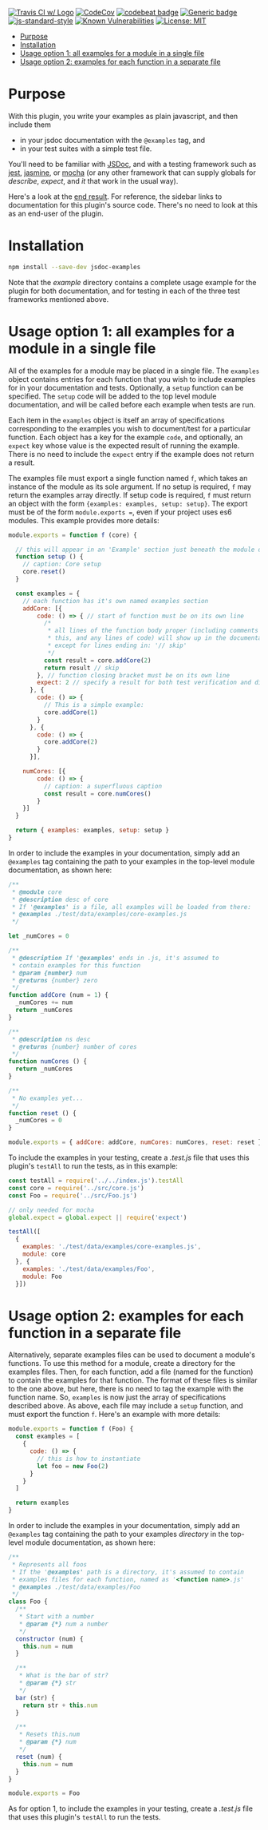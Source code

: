 [![Travis CI w/ Logo](https://travis-ci.org/billmoser/examples-plugin-jsdoc.svg?branch=main)](https://travis-ci.org/billmoser/examples-plugin-jsdoc)
[![CodeCov](https://codecov.io/gh/billmoser/examples-plugin-jsdoc/branch/main/graph/badge.svg)](https://codecov.io/gh/billmoser/examples-plugin-jsdoc)
[![codebeat badge](https://codebeat.co/badges/11522fef-973b-41d8-b1ea-70da1c3cb292)](https://codebeat.co/projects/github-com-billmoser-examples-plugin-jsdoc-main)
[![Generic badge](https://img.shields.io/badge/docs-GHpages-blue.svg)](https://billmoser.github.io/examples-plugin-jsdoc/)
[![js-standard-style](https://img.shields.io/badge/code%20style-standard-brightgreen.svg?style=flat)](https://github.com/feross/standard)
[![Known Vulnerabilities](https://snyk.io/test/github/billmoser/examples-plugin-jsdoc/badge.svg?targetFile=package.json)](https://snyk.io/test/github/billmoser/examples-plugin-jsdoc?targetFile=package.json)
[![License: MIT](https://img.shields.io/badge/License-MIT-blue.svg)](https://opensource.org/licenses/MIT)
* [Purpose](#purpose)
* [Installation](#installation)
* [Usage option 1: all examples for a module in a single file](#usage-option-1-all-examples-for-a-module-in-a-single-file)
* [Usage option 2: examples for each function in a separate file](#usage-option-2-examples-for-each-function-in-a-separate-file)


<a name="purpose"></a>
# Purpose

With this plugin, you write your examples as plain javascript, and then
include them
- in your jsdoc documentation with the `@examples` tag, and
- in your test suites with a simple test file.

You'll need to be familiar with [JSDoc](https://jsdoc.app/index.html), and with a testing framework such as
[jest](https://jestjs.io/), [jasmine](https://jasmine.github.io/), or [mocha](https://mochajs.org/) (or any other framework that can supply globals for *describe*, *expect*, and *it* that work in the usual way).

Here's a look at the 
<a href="./example-docs/index.html" target="_blank">end result</a>.  For reference, the sidebar links to documentation for this plugin's source code.  There's no need to look at this as an end-user of the plugin.

<a name="installation"></a>
# Installation

```sh
npm install --save-dev jsdoc-examples
```
Note that the *example* directory contains a complete usage example for the plugin for both documentation, and for testing in each of the three test frameworks mentioned above.

<a name="usage-option-1-all-examples-for-a-module-in-a-single-file"></a>
# Usage option 1: all examples for a module in a single file

All of the examples for a module may be placed in a single file.  The `examples` object contains entries for each function that you wish to include 
examples for in your documentation and tests.  Optionally, a `setup` function can be specified.  The `setup` code will be added to the top level module documentation, and will be called before each example when tests are run.

Each item in the `examples` object is itself an array of specifications
corresponding to 
the examples you wish to document/test for a particular function.  Each object has a key for the example `code`, and optionally, an `expect` key whose value is the expected result of running the example.  There is no need to include the `expect` entry if the example does not return a result.  

The examples file must export a single function named `f`, which takes an instance of the module as its sole argument.  If no setup is required, `f`
may return the examples array directly.  If setup code is required, `f` must
return an object with the form `{examples: examples, setup: setup}`.  The export must be of the form `module.exports =`, even if your project uses es6 modules.  This example provides more details:
```javascript
module.exports = function f (core) {

  // this will appear in an 'Example' section just beneath the module description
  function setup () {
    // caption: Core setup
    core.reset()
  }

  const examples = {
    // each function has it's own named examples section
    addCore: [{ 
        code: () => { // start of function must be on its own line
          /*
           * all lines of the function body proper (including comments like
           * this, and any lines of code) will show up in the documentation,
           * except for lines ending in: '// skip'
           */
          const result = core.addCore(2)
          return result // skip
        }, // function closing bracket must be on its own line
        expect: 2 // specify a result for both test verification and display
      }, {
        code: () => {
          // This is a simple example:
          core.addCore(1)
        }
      }, {
        code: () => {
          core.addCore(2)
        }
      }],

    numCores: [{
        code: () => {
          // caption: a superfluous caption
          const result = core.numCores()
        }
    }]
  }

  return { examples: examples, setup: setup }
}

```
In order to include the examples in your documentation, simply add an 
`@examples` tag containing the path to your examples in the top-level module
documentation, as shown here:
```javascript
/**
 * @module core
 * @description desc of core
 * If '@examples' is a file, all examples will be loaded from there:
 * @examples ./test/data/examples/core-examples.js
 */

let _numCores = 0

/**
 * @description If '@examples' ends in .js, it's assumed to
 * contain examples for this function
 * @param {number} num
 * @returns {number} zero
 */
function addCore (num = 1) {
  _numCores += num
  return _numCores
}

/**
 * @description ns desc
 * @returns {number} number of cores
 */
function numCores () {
  return _numCores
}

/**
 * No examples yet...
 */
function reset () {
  _numCores = 0
}

module.exports = { addCore: addCore, numCores: numCores, reset: reset }

```
To include the examples in your testing, create a *.test.js* file that uses this plugin's `testAll` to run the tests, as in this example:
```javascript
const testAll = require('../../index.js').testAll
const core = require('../src/core.js')
const Foo = require('../src/Foo.js')

// only needed for mocha
global.expect = global.expect || require('expect')

testAll([
  {
    examples: './test/data/examples/core-examples.js',
    module: core
  }, {
    examples: './test/data/examples/Foo',
    module: Foo
  }])

```

<a name="usage-option-2-examples-for-each-function-in-a-separate-file"></a>
# Usage option 2: examples for each function in a separate file

Alternatively, separate examples files can be used to document a module's functions.  To use this method for a module, create a directory for the examples files.  Then, for each function, add a file (named for the function) to contain the examples for that function.  The format of these files is similar to
the one above, but here, there is no need to tag the example with the function name.  So, `examples` is now just the array of specifications described above.
As above, each file may include a `setup` function, and must export the function `f`.  Here's an example with more details:
```javascript
module.exports = function f (Foo) {
  const examples = [
    {
      code: () => {
        // this is how to instantiate
        let foo = new Foo(2)
      }
    }
  ]

  return examples
}
```
In order to include the examples in your documentation, simply add an 
`@examples` tag containing the path to your examples *directory* in the top-level module documentation, as shown here:
```javascript
/**
 * Represents all foos
 * If the '@examples' path is a directory, it's assumed to contain
 * examples files for each function, named as '<function name>.js'
 * @examples ./test/data/examples/Foo
 */
class Foo {
  /**
   * Start with a number
   * @param {*} num a number
   */
  constructor (num) {
    this.num = num
  }

  /**
   * What is the bar of str?
   * @param {*} str
   */
  bar (str) {
    return str + this.num
  }

  /**
   * Resets this.num
   * @param {*} num
   */
  reset (num) {
    this.num = num
  }
}

module.exports = Foo

```
As for option 1, to include the examples in your testing, create a *.test.js* file that uses this plugin's `testAll` to run the tests.